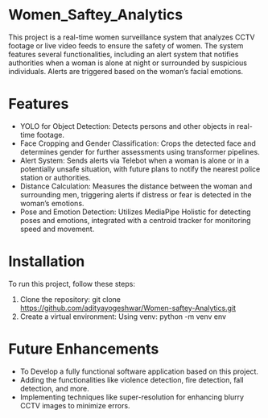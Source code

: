 # Women_Saftey_Analytics
This project is a real-time women surveillance system that analyzes CCTV footage or live video feeds to ensure the safety of women. The system features several functionalities, including an alert system that notifies authorities when a woman is alone at night or surrounded by suspicious individuals. Alerts are triggered based on the woman’s facial emotions.
# Features
- YOLO for Object Detection: Detects persons and other objects in real-time footage.
- Face Cropping and Gender Classification: Crops the detected face and determines gender for further assessments using transformer pipelines.
- Alert System: Sends alerts via Telebot when a woman is alone or in a potentially unsafe situation, with future plans to notify the nearest police station or authorities.
- Distance Calculation: Measures the distance between the woman and surrounding men, triggering alerts if distress or fear is detected in the woman’s emotions.
- Pose and Emotion Detection: Utilizes MediaPipe Holistic for detecting poses and emotions, integrated with a centroid tracker for monitoring speed and movement.

# Installation
To run this project, follow these steps:
1. Clone the repository:
  git clone https://github.com/adityayogeshwar/Women-saftey-Analytics.git
2. Create a virtual environment:
  Using venv:
    python -m venv env
# Future Enhancements
- To Develop a fully functional software application based on this project.
- Adding the functionalities like violence detection, fire detection, fall detection, and more.
- Implementing techniques like super-resolution for enhancing blurry CCTV images to minimize errors.
